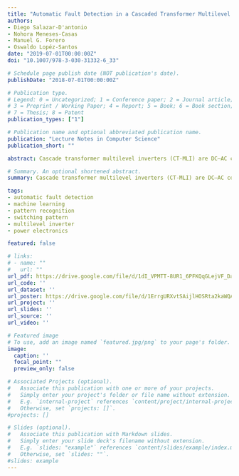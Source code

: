 ```yaml
---
title: "Automatic Fault Detection in a Cascaded Transformer Multilevel Inverter Using Pattern Recognition Techniques"
authors:
- Diego Salazar-D'antonio
- Nohora Meneses-Casas
- Manuel G. Forero
- Oswaldo Lopéz-Santos
date: "2019-07-01T00:00:00Z"
doi: "10.1007/978-3-030-31332-6_33"

# Schedule page publish date (NOT publication's date).
publishDate: "2018-07-01T00:00:00Z"

# Publication type.
# Legend: 0 = Uncategorized; 1 = Conference paper; 2 = Journal article;
# 3 = Preprint / Working Paper; 4 = Report; 5 = Book; 6 = Book section;
# 7 = Thesis; 8 = Patent
publication_types: ["1"]

# Publication name and optional abbreviated publication name.
publication: "Lecture Notes in Computer Science"
publication_short: ""

abstract: Cascade transformer multilevel inverters (CT-MLI) are DC–AC converters used in medium and high power applications to provide standardized AC output. Despite their numerous advantages and robustness, these devices are highly susceptible to fault events because of their high amount of components. Therefore, early failure detection enables turning off the power system avoiding the propagation of the fault to the connected loads. Beyond that, converter operation can be reconfigured to tolerate the fault and activate a fail lag facilitating the subsequent corrective maintenance. The techniques proposed so far required several sensors, which is not practical. Therefore, in this study, we propose an automatic fault detection algorithm for cascade multilevel inverters based on pattern recognition, that only requires a sensor located at the output of the inverter. Naive Bayes, decision tree, nearest neighbor, and support vector machine were tested as classifiers using cross validation. The proposed method showed high detection accuracy when all the obtained descriptors were employed, being the K-NN the classifier showing superior performance. Furthermore, an evaluation was developed to determine the minimum number of descriptors required for the effective operation of the detection system, reducing the computational costand simplifying its implementation. The method was validated by using simulation results obtained from a multilevel inverter circuit model.

# Summary. An optional shortened abstract.
summary: Cascade transformer multilevel inverters (CT-MLI) are DC–AC converters used in medium and high power applications to provide standardized AC output. Despite their numerous advantages and robustness, these devices are highly susceptible to fault events because of their high amount of components. Therefore, early failure detection enables turning off the power system avoiding the propagation of the fault to the connected loads. Beyond that, converter operation can be reconfigured to tolerate the fault and activate a fail lag facilitating the subsequent corrective maintenance. The techniques proposed so far required several sensors, which is not practical. Therefore, in this study, we propose an automatic fault detection algorithm for cascade multilevel inverters based on pattern recognition, that only requires a sensor located at the output of the inverter. Naive Bayes, decision tree, nearest neighbor, and support vector machine were tested as classifiers using cross validation. The proposed method showed high detection accuracy when all the obtained descriptors were employed, being the K-NN the classifier showing superior performance. Furthermore, an evaluation was developed to determine the minimum number of descriptors required for the effective operation of the detection system, reducing the computational costand simplifying its implementation. The method was validated by using simulation results obtained from a multilevel inverter circuit model.

tags:
- automatic fault detection
- machine learning
- pattern recognition
- switching pattern
- multilevel inverter
- power electronics

featured: false

# links:
# - name: ""
#   url: ""
url_pdf: https://drive.google.com/file/d/1dI_VPMTT-8UR1_6PFKQqGLejVF_Dab2y/view?usp=sharing
url_code: ''
url_dataset: ''
url_poster: https://drive.google.com/file/d/1ErrgURXvtSAijlHOSRta2kaWQAsUOkD5/view?usp=sharing
url_project: ''
url_slides: ''
url_source: ''
url_video: ''

# Featured image
# To use, add an image named `featured.jpg/png` to your page's folder. 
image:
  caption: ''
  focal_point: ""
  preview_only: false

# Associated Projects (optional).
#   Associate this publication with one or more of your projects.
#   Simply enter your project's folder or file name without extension.
#   E.g. `internal-project` references `content/project/internal-project/index.md`.
#   Otherwise, set `projects: []`.
#projects: []

# Slides (optional).
#   Associate this publication with Markdown slides.
#   Simply enter your slide deck's filename without extension.
#   E.g. `slides: "example"` references `content/slides/example/index.md`.
#   Otherwise, set `slides: ""`.
#slides: example
---
```



